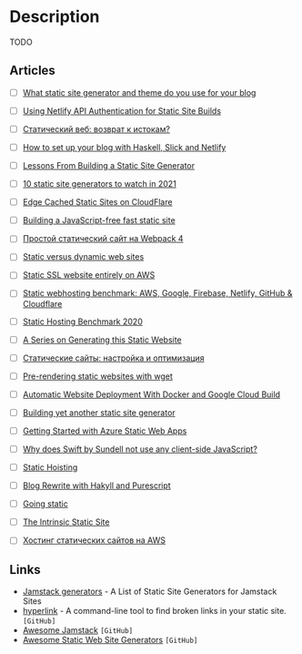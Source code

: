 # Description

TODO


## Articles

- [ ] [What static site generator and theme do you use for your blog](https://lobste.rs/s/h491m8/what_static_site_generator_theme_do_you    )
- [ ] [Using Netlify API Authentication for Static Site Builds](https://den.dev/blog/api-authentication-netlify-builds/)
- [ ] [Статический веб: возврат к истокам?](https://habr.com/ru/post/453656/)
- [ ] [How to set up your blog with Haskell, Slick and Netlify](https://luctielen.com/posts/how_to_setup_blog_with_haskell_slick_and_netlify/)
- [ ] [Lessons From Building a Static Site Generator](https://nicholasreese.com/lessons-from-building-a-static-site-generator/)
- [ ] [10 static site generators to watch in 2021](https://www.netlify.com/blog/2021/06/02/10-static-site-generators-to-watch-in-2021/)
- [ ] [Edge Cached Static Sites on CloudFlare](https://hugotunius.se/2020/01/01/edge-cached-static-sites-on-cloudflare.html)
- [ ] [Building a JavaScript-free fast static site](https://bennetthardwick.com/creating-a-blazingly-fast-blog-without-js-or-gatsby/)
- [ ] [Простой статический сайт на Webpack 4](https://habr.com/ru/post/350886/)
- [ ] [Static versus dynamic web sites](http://john.ankarstrom.se/html2/)
- [ ] [Static SSL website entirely on AWS](https://mathieuhendey.com/2020/10/static-ssl-website-entirely-on-aws/)
- [ ] [Static webhosting benchmark: AWS, Google, Firebase, Netlify, GitHub & Cloudflare](https://savjee.be/2020/05/benchmarking-static-website-hosting-providers/)
- [ ] [Static Hosting Benchmark 2020](https://www.pierbover.com/posts/static-hosting-benchmark-2020/)
- [ ] [A Series on Generating this Static Website](https://soap.coffee/~lthms/cleopatra.html)
- [ ] [Статические сайты: настройка и оптимизация](https://habr.com/ru/company/selectel/blog/237159/)
- [ ] [Pre-rendering static websites with wget](https://apex.sh/blog/post/pre-render-wget/)
- [ ] [​​Automatic Website Deployment With Docker and Google Cloud Build](https://blog.theincredibleholk.org/blog/2019/10/13/automatic-website-deployment-with-docker-and-google-cloud-build/)
- [ ] [Building yet another static site generator](https://h3rald.com/articles/hastysite/)
- [ ] [Getting Started with Azure Static Web Apps](https://blog.codewithdan.com/getting-started-with-azure-static-web-apps/)
- [ ] [Why does Swift by Sundell not use any client-side JavaScript?](https://www.swiftbysundell.com/special/javascript-free/)
- [ ] [Static Hoisting](https://rauchg.com/2020/static-hoisting)
- [ ] [Blog Rewrite with Hakyll and Purescript](https://blog.jle.im/entry/blog-rewrite-with-hakyll-and-purescript.html)
- [ ] [Going static](https://brandur.org/fragments/going-static)
- [ ] [The Intrinsic Static Site](https://brandur.org/aws-intrinsic-static)
- [ ] [Хостинг статических сайтов на AWS](https://habr.com/ru/company/plesk/blog/526454/)


## Links

- [Jamstack generators](https://jamstack.org/generators/) - A List of Static Site Generators for Jamstack Sites
- [hyperlink](https://github.com/untitaker/hyperlink) - A command-line tool to find broken links in your static site. `[GitHub]`
- [Awesome Jamstack](https://github.com/automata/awesome-jamstack) `[GitHub]`
- [Awesome Static Web Site Generators](https://github.com/myles/awesome-static-generators) `[GitHub]`
